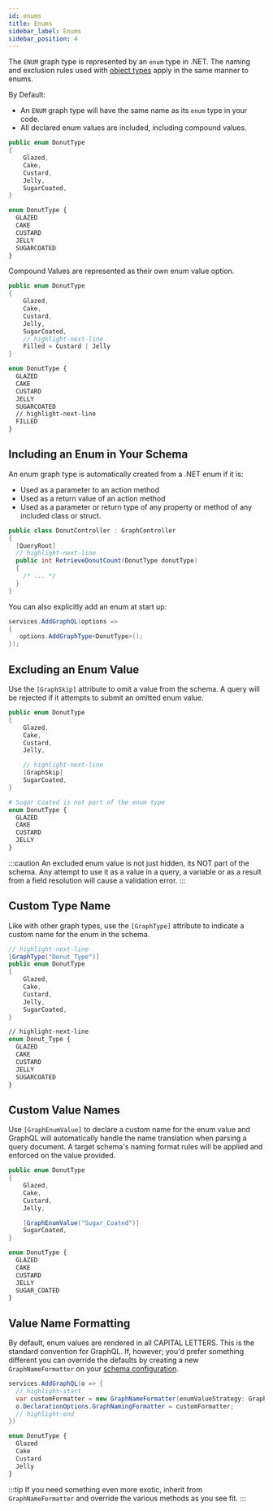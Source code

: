 ```yaml
---
id: enums
title: Enums
sidebar_label: Enums
sidebar_position: 4
---
```


The `ENUM` graph type is represented by an `enum` type in .NET. The naming and exclusion rules used with [object types](./objects) apply in the same manner to enums.

By Default:

-   An `ENUM` graph type will have the same name as its `enum` type in your code.
-   All declared enum values are included, including compound values.

```csharp title="DonutType.cs"
public enum DonutType
{
    Glazed,
    Cake,
    Custard,
    Jelly,
    SugarCoated,
}
```

```graphql  title="DonutType Type Definition"
enum DonutType {
  GLAZED
  CAKE
  CUSTARD
  JELLY
  SUGARCOATED
}
```

Compound Values are represented as their own enum value option.


```csharp title="DonutType.cs"
public enum DonutType
{
    Glazed,
    Cake,
    Custard,
    Jelly,
    SugarCoated,
    // highlight-next-line
    Filled = Custard | Jelly
}
```

```graphql  title="DonutType Type Definition"
enum DonutType {
  GLAZED
  CAKE
  CUSTARD
  JELLY
  SUGARCOATED
  // highlight-next-line
  FILLED
}
```

## Including an Enum in Your Schema

An enum graph type is automatically created from a .NET enum if it is:

*  Used as a parameter to an action method
*  Used as a return value of an action method
*  Used as a parameter or return type of any property or method of any included class or struct.

```csharp title="DonutController.cs"
public class DonutController : GraphController 
{
  [QueryRoot]
  // highlight-next-line
  public int RetrieveDonutCount(DonutType donutType)
  {
    /* ... */
  }
}
```

You can also explicitly add an enum at start up:

```csharp title="Startup code"
services.AddGraphQL(options => 
{
   options.AddGraphType<DonutType>();
});
```

## Excluding an Enum Value

Use the `[GraphSkip]` attribute to omit a value from the schema. A query will be rejected if it attempts to submit an omitted enum value.


```csharp title="DonutType.cs"
public enum DonutType
{
    Glazed,
    Cake,
    Custard,
    Jelly,

    // highlight-next-line
    [GraphSkip]
    SugarCoated,
}
```

```graphql  title="DonutType Type Definition"
# Sugar Coated is not part of the enum type
enum DonutType {
  GLAZED
  CAKE
  CUSTARD
  JELLY
}
```

:::caution 
An excluded enum value is not just hidden, its NOT part of the schema. Any attempt to use it as a value in a query, a variable or as a result from a field resolution will cause a validation error.
:::

## Custom Type Name

Like with other graph types, use the `[GraphType]` attribute to indicate a custom name for the enum in the schema.


```csharp title="DonutType.cs"
// highlight-next-line
[GraphType("Donut_Type")]
public enum DonutType
{
    Glazed,
    Cake,
    Custard,
    Jelly,
    SugarCoated,
}
```

```graphql  title="DonutType Type Definition"
// highlight-next-line
enum Donut_Type {
  GLAZED
  CAKE
  CUSTARD
  JELLY
  SUGARCOATED
}
```

## Custom Value Names

Use `[GraphEnumValue]` to declare a custom name for the enum value and GraphQL will automatically handle the name translation when parsing a query document. A target schema's naming format rules will be applied and enforced on the value provided.

```csharp title="DonutType.cs"
public enum DonutType
{
    Glazed,
    Cake,
    Custard,
    Jelly,

    [GraphEnumValue("Sugar_Coated")]
    SugarCoated,
}
```


```graphql  title="DonutType Type Definition"
enum DonutType {
  GLAZED
  CAKE
  CUSTARD
  JELLY
  SUGAR_COATED
}
```

## Value Name Formatting

By default, enum values are rendered in all CAPITAL LETTERS. This is the standard convention for GraphQL. If, however; you'd prefer something different you can override the defaults by creating a new `GraphNameFormatter` on your [schema configuration](../reference/schema-configuration.md#graphnamingformatter).

```csharp title="Startup Code"
services.AddGraphQL(o => {
  // highlight-start
  var customFormatter = new GraphNameFormatter(enumValueStrategy: GraphNameFormatStrategy.ProperCase);
  o.DeclarationOptions.GraphNamingFormatter = customFormatter;
  // highlight-end
})
```

```graphql title="Sample Formatting"
enum DonutType {
  Glazed
  Cake
  Custard
  Jelly
}
```
:::tip
If you need something even more exotic, inherit from `GraphNameFormatter` and override the various methods as you see fit.
:::